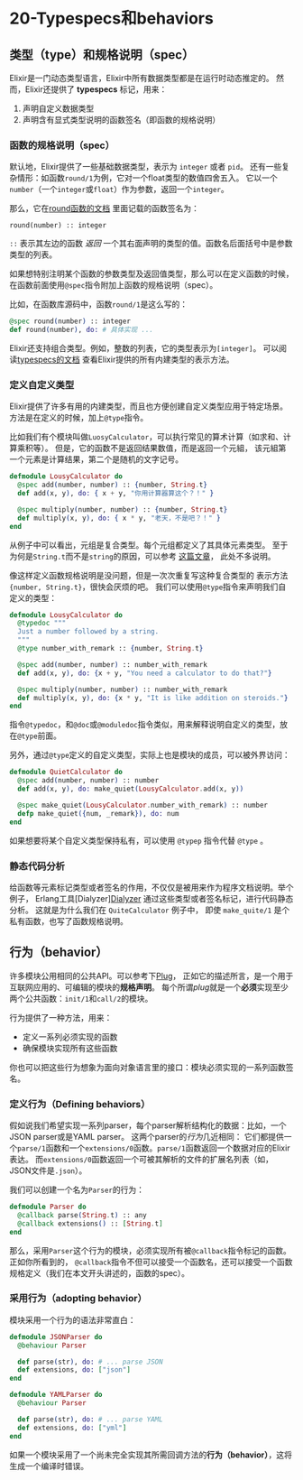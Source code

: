 20-Typespecs和behaviors
=======================

## 类型（type）和规格说明（spec）

Elixir是一门动态类型语言，Elixir中所有数据类型都是在运行时动态推定的。
然而，Elixir还提供了 **typespecs** 标记，用来：   

  1. 声明自定义数据类型
  2. 声明含有显式类型说明的函数签名（即函数的规格说明）

### 函数的规格说明（spec）

默认地，Elixir提供了一些基础数据类型，表示为 `integer` 或者 `pid`。
还有一些复杂情形：如函数`round/1`为例，它对一个float类型的数值四舍五入。
它以一个`number`（一个`integer`或`float`）作为参数，返回一个`integer`。

那么，它在[round函数的文档](http://elixir-lang.org/docs/stable/elixir/Kernel.html#round/1)
里面记载的函数签名为：

```
round(number) :: integer
```

`::` 表示其左边的函数 *返回* 一个其右面声明的类型的值。函数名后面括号中是参数类型的列表。

如果想特别注明某个函数的参数类型及返回值类型，那么可以在定义函数的时候，
在函数前面使用`@spec`指令附加上函数的规格说明（spec）。

比如，在函数库源码中，函数`round/1`是这么写的：

```elixir
@spec round(number) :: integer
def round(number), do: # 具体实现 ...
```

Elixir还支持组合类型。例如，整数的列表，它的类型表示为`[integer]`。
可以阅读[typespecs的文档](http://elixir-lang.org/docs/stable/elixir/typespecs.html)
查看Elixir提供的所有内建类型的表示方法。

### 定义自定义类型

Elixir提供了许多有用的内建类型，而且也方便创建自定义类型应用于特定场景。
方法是在定义的时候，加上`@type`指令。

比如我们有个模块叫做`LuosyCalculator`，可以执行常见的算术计算（如求和、计算乘积等）。
但是，它的函数不是返回结果数值，而是返回一个元組，
该元組第一个元素是计算结果，第二个是随机的文字记号。

```elixir
defmodule LousyCalculator do
  @spec add(number, number) :: {number, String.t}
  def add(x, y), do: { x + y, "你用计算器算这个？！" }

  @spec multiply(number, number) :: {number, String.t}
  def multiply(x, y), do: { x * y, "老天，不是吧？！" }
end
```

从例子中可以看出，元组是复合类型。每个元组都定义了其具体元素类型。
至于为何是`String.t`而不是`string`的原因，可以参考
[这篇文章](http://elixir-lang.org/docs/stable/elixir/typespecs.html#Notes)，
此处不多说明。

像这样定义函数规格说明是没问题，但是一次次重复写这种复合类型的
表示方法`{number, String.t}`，很快会厌烦的吧。
我们可以使用`@type`指令来声明我们自定义的类型：

```elixir
defmodule LousyCalculator do
  @typedoc """
  Just a number followed by a string.
  """
  @type number_with_remark :: {number, String.t}

  @spec add(number, number) :: number_with_remark
  def add(x, y), do: {x + y, "You need a calculator to do that?"}

  @spec multiply(number, number) :: number_with_remark
  def multiply(x, y), do: {x * y, "It is like addition on steroids."}
end
```

指令`@typedoc`，和`@doc`或`@moduledoc`指令类似，用来解释说明自定义的类型，放在`@type`前面。

另外，通过`@type`定义的自定义类型，实际上也是模块的成员，可以被外界访问：

```elixir
defmodule QuietCalculator do
  @spec add(number, number) :: number
  def add(x, y), do: make_quiet(LousyCalculator.add(x, y))

  @spec make_quiet(LousyCalculator.number_with_remark) :: number
  defp make_quiet({num, _remark}), do: num
end
```

如果想要将某个自定义类型保持私有，可以使用 `@typep` 指令代替 `@type` 。

### 静态代码分析

给函数等元素标记类型或者签名的作用，不仅仅是被用来作为程序文档说明。举个例子，
Erlang工具[Dialyzer][Dialyzer](http://www.erlang.org/doc/man/dialyzer.html)
通过这些类型或者签名标记，进行代码静态分析。
这就是为什么我们在 `QuiteCalculator` 例子中，
即使 `make_quite/1` 是个私有函数，也写了函数规格说明。

## 行为（behavior）

许多模块公用相同的公共API。可以参考下[Plug](https://github.com/elixir-lang/plug)，
正如它的描述所言，是一个用于互联网应用的、可编辑的模块的**规格声明**。
每个所谓*plug*就是一个**必须**实现至少两个公共函数：`init/1`和`call/2`的模块。

行为提供了一种方法，用来：

* 定义一系列必须实现的函数
* 确保模块实现所有这些函数

你也可以把这些行为想象为面向对象语言里的接口：模块必须实现的一系列函数签名。

### 定义行为（Defining behaviors）

假如说我们希望实现一系列parser，每个parser解析结构化的数据：比如，一个JSON parser或是YAML parser。
这两个parser的*行为*几近相同：
它们都提供一个`parse/1`函数和一个`extensions/0`函数。`parse/1`函数返回一个数据对应的Elixir表达。
而`extensions/0`函数返回一个可被其解析的文件的扩展名列表（如，JSON文件是`.json`）。

我们可以创建一个名为`Parser`的行为：

```elixir
defmodule Parser do
  @callback parse(String.t) :: any
  @callback extensions() :: [String.t]
end
```

那么，采用`Parser`这个行为的模块，必须实现所有被`@callback`指令标记的函数。正如你所看到的，
`@callback`指令不但可以接受一个函数名，还可以接受一个函数规格定义（我们在本文开头讲述的，函数的spec）。


### 采用行为（adopting behavior）

模块采用一个行为的语法非常直白：

```elixir
defmodule JSONParser do
  @behaviour Parser

  def parse(str), do: # ... parse JSON
  def extensions, do: ["json"]
end
```

```elixir
defmodule YAMLParser do
  @behaviour Parser

  def parse(str), do: # ... parse YAML
  def extensions, do: ["yml"]
end
```

如果一个模块采用了一个尚未完全实现其所需回调方法的**行为（behavior）**，这将生成一个编译时错误。
